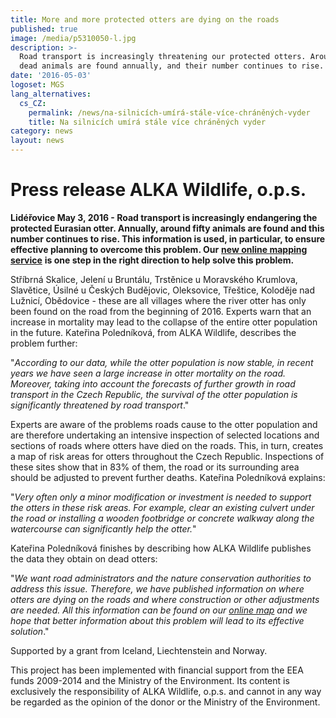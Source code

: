 ```yaml
---
title: More and more protected otters are dying on the roads
published: true
image: /media/p5310050-l.jpg
description: >-
  Road transport is increasingly threatening our protected otters. Around fifty
  dead animals are found annually, and their number continues to rise.
date: '2016-05-03'
logoset: MGS
lang_alternatives:
  cs_CZ:
    permalink: /news/na-silnicích-umírá-stále-více-chráněných-vyder
    title: Na silnicích umírá stále více chráněných vyder
category: news
layout: news
---
```

# Press release ALKA Wildlife, o.p.s.

**Lidéřovice May 3, 2016 - Road transport is increasingly endangering the protected Eurasian otter. Annually, around fifty animals are found and this number continues to rise. This information is used, in particular, to ensure effective planning to overcome this problem. Our** [**new online mapping service**](http://www.vydrynasilnici.cz) **is one step in the right direction to help solve this problem.**

Stříbrná Skalice, Jelení u Bruntálu, Trstěnice u Moravského Krumlova, Slavětice, Úsilné u Českých Budějovic, Oleksovice, Třeštice, Koloděje nad Lužnicí, Obědovice - these are all villages where the river otter has only been found on the road from the beginning of 2016. Experts warn that an increase in mortality may lead to the collapse of the entire otter population in the future. Kateřina Poledníková, from ALKA Wildlife, describes the problem further: 

"_According to our data, while the otter population is now stable, in recent years we have seen a large increase in otter mortality on the road. Moreover, taking into account the forecasts of further growth in road transport in the Czech Republic, the survival of the otter population is significantly threatened by road transport_."

Experts are aware of the problems roads cause to the otter population and are therefore undertaking an intensive inspection of selected locations and sections of roads where otters have died on the roads. This, in turn, creates a map of risk areas for otters throughout the Czech Republic. Inspections of these sites show that in 83% of them, the road or its surrounding area should be adjusted to prevent further deaths. Kateřina Poledníková explains:

"_Very often only a minor modification or investment is needed to support the otters in these risk areas. For example, clear an existing culvert under the road or installing a wooden footbridge or concrete walkway along the watercourse can significantly help the otter._"

 Kateřina Poledníková finishes by describing how ALKA Wildlife publishes the data they obtain on dead otters:

"_We want road administrators and the nature conservation authorities to address this issue. Therefore, we have published information on where otters are dying on the roads and where construction or other adjustments are needed. All this information can be found on our_ [_online map_](https://www.vydrynasilnici.cz) _and we hope that better information about this problem will lead to its effective solution_."



Supported by a grant from Iceland, Liechtenstein and Norway.

This project has been implemented with financial support from the EEA funds 2009-2014 and the Ministry of the Environment. Its content is exclusively the responsibility of ALKA Wildlife, o.p.s. and cannot in any way be regarded as the opinion of the donor or the Ministry of the Environment.
